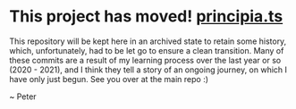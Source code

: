 # This project has moved! [principia.ts](https://github.com/0x706b/principia.ts)

This repository will be kept here in an archived state to retain some history, which, unfortunately, had to be let go to ensure a clean transition. Many of these commits are a result of my learning process over the last year or so (2020 - 2021), and I think they tell a story of an ongoing journey, on which I have only just begun. See you over at the main repo :)

~ Peter
